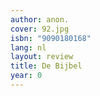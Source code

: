 ```yaml
---
author: anon.
cover: 92.jpg
isbn: "9090180168"
lang: nl
layout: review
title: De Bijbel
year: 0
---
```

